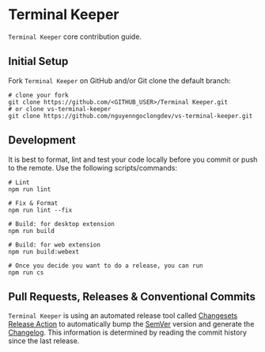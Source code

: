 # Terminal Keeper

`Terminal Keeper` core contribution guide.

## Initial Setup

Fork `Terminal Keeper` on GitHub and/or Git clone the default branch:

```shell
# clone your fork
git clone https://github.com/<GITHUB_USER>/Terminal Keeper.git
# or clone vs-terminal-keeper
git clone https://github.com/nguyenngoclongdev/vs-terminal-keeper.git
```

## Development

It is best to format, lint and test your code locally before you commit or push to the remote. Use the following scripts/commands:

```shell
# Lint
npm run lint

# Fix & Format
npm run lint --fix

# Build: for desktop extension
npm run build

# Build: for web extension
npm run build:webext

# Once you decide you want to do a release, you can run
npm run cs
```

## Pull Requests, Releases & Conventional Commits

`Terminal Keeper` is using an automated release tool called [Changesets Release Action](https://github.com/changesets/action) to automatically bump the [SemVer](https://semver.org/) version and generate the [Changelog](https://github.com/nguyenngoclongdev/vs-terminal-keeper/blob/main/CHANGELOG.md). This information is determined by reading the commit history since the last release.
